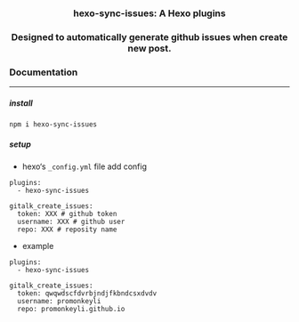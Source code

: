 ### <p align="center">hexo-sync-issues: A Hexo plugins</p>
### <p align="center">Designed to automatically generate github issues when create new post.</p>

### Documentation

---

##### install

```she
npm i hexo-sync-issues
```

##### setup

* hexo‘s `_config.yml` file add config 

```shel
plugins:
  - hexo-sync-issues

gitalk_create_issues:
  token: XXX # github token
  username: XXX # github user
  repo: XXX # reposity name
```

* example

```shell
plugins:
  - hexo-sync-issues

gitalk_create_issues:
  token: qwqwdscfdvrbjndjfkbndcsxdvdv
  username: promonkeyli
  repo: promonkeyli.github.io
```

